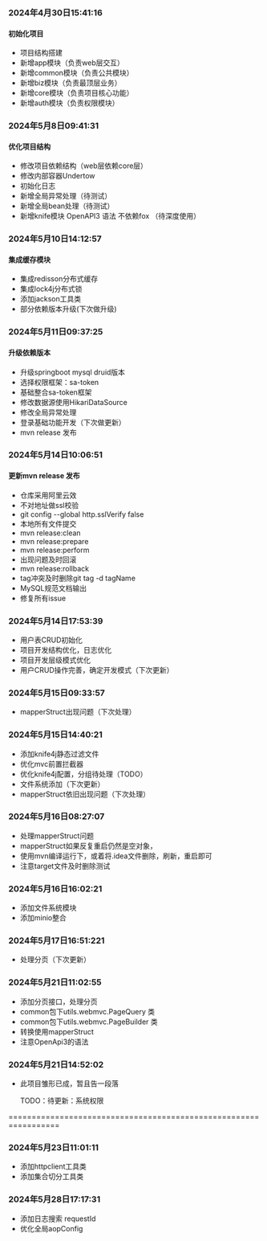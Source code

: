 ### 2024年4月30日15:41:16

#### 初始化项目

- 项目结构搭建
- 新增app模块（负责web层交互）
- 新增common模块（负责公共模块）
- 新增biz模块（负责最顶层业务）
- 新增core模块（负责项目核心功能）
- 新增auth模块（负责权限模块）

### 2024年5月8日09:41:31

#### 优化项目结构

- 修改项目依赖结构（web层依赖core层）
- 修改内部容器Undertow
- 初始化日志
- 新增全局异常处理（待测试）
- 新增全局bean处理（待测试）
- 新增knife模块 OpenAPI3 语法 不依赖fox （待深度使用）

### 2024年5月10日14:12:57

#### 集成缓存模块

- 集成redisson分布式缓存
- 集成lock4j分布式锁
- 添加jackson工具类
- 部分依赖版本升级(下次做升级)

### 2024年5月11日09:37:25

#### 升级依赖版本

- 升级springboot mysql druid版本
- 选择权限框架：sa-token
- 基础整合sa-token框架
- 修改数据源使用HikariDataSource
- 修改全局异常处理
- 登录基础功能开发（下次做更新）
- mvn release 发布

### 2024年5月14日10:06:51

#### 更新mvn release 发布

- 仓库采用阿里云效
- 不对地址做ssl校验
- git config --global http.sslVerify false
- 本地所有文件提交
- mvn release:clean
- mvn release:prepare
- mvn release:perform
- 出现问题及时回滚
- mvn release:rollback
- tag冲突及时删除git tag -d tagName
- MySQL规范文档输出
- 修复所有issue

### 2024年5月14日17:53:39

- 用户表CRUD初始化
- 项目开发结构优化，日志优化
- 项目开发层级模式优化
- 用户CRUD操作完善，确定开发模式（下次更新）

### 2024年5月15日09:33:57

- mapperStruct出现问题（下次处理）

### 2024年5月15日14:40:21

- 添加knife4j静态过滤文件
- 优化mvc前置拦截器
- 优化knife4j配置，分组待处理（TODO）
- 文件系统添加（下次更新）
- mapperStruct依旧出现问题（下次处理）

### 2024年5月16日08:27:07

- 处理mapperStruct问题
- mapperStruct如果反复重启仍然是空对象，
- 使用mvn编译运行下，或着将.idea文件删除，刷新，重启即可
- 注意target文件及时删除测试

### 2024年5月16日16:02:21

- 添加文件系统模块
- 添加minio整合

### 2024年5月17日16:51:221

- 处理分页（下次更新）

### 2024年5月21日11:02:55

- 添加分页接口，处理分页
- common包下utils.webmvc.PageQuery 类
- common包下utils.webmvc.PageBuilder 类
- 转换使用mapperStruct
- 注意OpenApi3的语法

### 2024年5月21日14:52:02

- 此项目雏形已成，暂且告一段落

  TODO：待更新：系统权限

=================================================================

###  2024年5月23日11:01:11
- 添加httpclient工具类
- 添加集合切分工具类


### 2024年5月28日17:17:31
- 添加日志搜索   requestId
- 优化全局aopConfig

